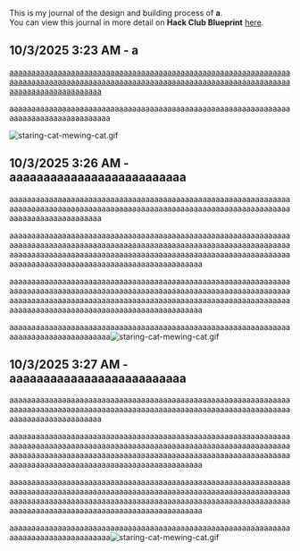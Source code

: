 <!--
  ===================    !!READ THIS NOTICE!!   ====================
  DO NOT edit this file manually. Your changes WILL BE OVERWRITTEN!
  This journal is auto generated and updated by Hack Club Blueprint.
  To edit this file, please edit your journal entries on Blueprint.
  ==================================================================
-->

This is my journal of the design and building process of **a**.  
You can view this journal in more detail on **Hack Club Blueprint** [here](https://blueprint.hackclub.com/projects/43).


## 10/3/2025 3:23 AM - a  

[aaaaaaaaaaaaaaaaaaaaaaaaaaaaaaaaaaaaaaaaaaaaaaaaaaaaaaaaaaaaaaaaaaaaaaaaaaaaaaaaaaaaaaaaaaaaaaaaaaaaaaaaaaaaaaaaaaaaaaaaaaaaaaaaaaaaaaaaaaaaaaaaaaaaa](javascript:alert(1))

aaaaaaaaaaaaaaaaaaaaaaaaaaaaaaaaaaaaaaaaaaaaaaaaaaaaaaaaaaaaaaaaaaaaaaaaaaaaaaaaaaaaaaa

![staring-cat-mewing-cat.gif](https://blueprint.hackclub.com/user-attachments/blobs/redirect/eyJfcmFpbHMiOnsiZGF0YSI6MTM4LCJwdXIiOiJibG9iX2lkIn19--3afff3d080cee8de49d43dd2949ed1409522e905/staring-cat-mewing-cat.gif)
  

## 10/3/2025 3:26 AM - aaaaaaaaaaaaaaaaaaaaaaaaaa  

aaaaaaaaaaaaaaaaaaaaaaaaaaaaaaaaaaaaaaaaaaaaaaaaaaaaaaaaaaaaaaaaaaaaaaaaaaaaaaaaaaaaaaaaaaaaaaaaaaaaaaaaaaaaaaaaaaaaaaaaaaaaaaaaaaaaaaaaaaaaaaaaaaaaa

aaaaaaaaaaaaaaaaaaaaaaaaaaaaaaaaaaaaaaaaaaaaaaaaaaaaaaaaaaaaaaaaaaaaaaaaaaaaaaaaaaaaaaaaaaaaaaaaaaaaaaaaaaaaaaaaaaaaaaaaaaaaaaaaaaaaaaaaaaaaaaaaaaaaaaaaaaaaaaaaaaaaaaaaaaaaaaaaaaaaaaaaaaaaaaaaaaaaaaaaaaaaaaaaaaaaaaaaaaaaaaaaaaaaaaaaaaaa

aaaaaaaaaaaaaaaaaaaaaaaaaaaaaaaaaaaaaaaaaaaaaaaaaaaaaaaaaaaaaaaaaaaaaaaaaaaaaaaaaaaaaaaaaaaaaaaaaaaaaaaaaaaaaaaaaaaaaaaaaaaaaaaaaaaaaaaaaaaaaaaaaaaaaaaaaaaaaaaaaaaaaaaaaaaaaaaaaaaaaaaaaaaaaaaaaaaaaaaaaaaaaaaaaaaaaaaaaaaaaaaaaaaaaaaaaaaa

aaaaaaaaaaaaaaaaaaaaaaaaaaaaaaaaaaaaaaaaaaaaaaaaaaaaaaaaaaaaaaaaaaaaaaaaaaaaaaaaaaaaaaa![staring-cat-mewing-cat.gif](https://blueprint.hackclub.com/user-attachments/blobs/redirect/eyJfcmFpbHMiOnsiZGF0YSI6MTM5LCJwdXIiOiJibG9iX2lkIn19--14fd1b3c33785e86c43fb505585132c48d6dd014/staring-cat-mewing-cat.gif)
  

## 10/3/2025 3:27 AM - aaaaaaaaaaaaaaaaaaaaaaaaaa  

aaaaaaaaaaaaaaaaaaaaaaaaaaaaaaaaaaaaaaaaaaaaaaaaaaaaaaaaaaaaaaaaaaaaaaaaaaaaaaaaaaaaaaaaaaaaaaaaaaaaaaaaaaaaaaaaaaaaaaaaaaaaaaaaaaaaaaaaaaaaaaaaaaaaa

aaaaaaaaaaaaaaaaaaaaaaaaaaaaaaaaaaaaaaaaaaaaaaaaaaaaaaaaaaaaaaaaaaaaaaaaaaaaaaaaaaaaaaaaaaaaaaaaaaaaaaaaaaaaaaaaaaaaaaaaaaaaaaaaaaaaaaaaaaaaaaaaaaaaaaaaaaaaaaaaaaaaaaaaaaaaaaaaaaaaaaaaaaaaaaaaaaaaaaaaaaaaaaaaaaaaaaaaaaaaaaaaaaaaaaaaaaaa

aaaaaaaaaaaaaaaaaaaaaaaaaaaaaaaaaaaaaaaaaaaaaaaaaaaaaaaaaaaaaaaaaaaaaaaaaaaaaaaaaaaaaaaaaaaaaaaaaaaaaaaaaaaaaaaaaaaaaaaaaaaaaaaaaaaaaaaaaaaaaaaaaaaaaaaaaaaaaaaaaaaaaaaaaaaaaaaaaaaaaaaaaaaaaaaaaaaaaaaaaaaaaaaaaaaaaaaaaaaaaaaaaaaaaaaaaaaa

aaaaaaaaaaaaaaaaaaaaaaaaaaaaaaaaaaaaaaaaaaaaaaaaaaaaaaaaaaaaaaaaaaaaaaaaaaaaaaaaaaaaaaa![staring-cat-mewing-cat.gif](https://blueprint.hackclub.com/user-attachments/blobs/redirect/eyJfcmFpbHMiOnsiZGF0YSI6MTM5LCJwdXIiOiJibG9iX2lkIn19--14fd1b3c33785e86c43fb505585132c48d6dd014/staring-cat-mewing-cat.gif)
  

